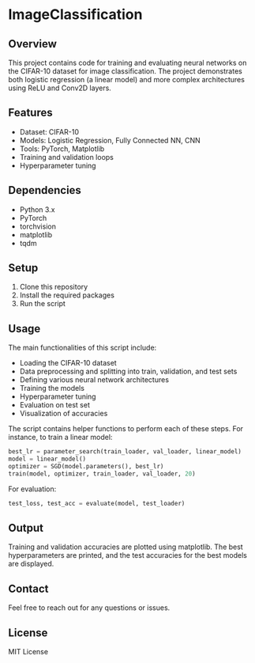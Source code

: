# ImageClassification

## Overview

This project contains code for training and evaluating neural networks on the CIFAR-10 dataset for image classification. The project demonstrates both logistic regression (a linear model) and more complex architectures using ReLU and Conv2D layers.

## Features

- Dataset: CIFAR-10
- Models: Logistic Regression, Fully Connected NN, CNN
- Tools: PyTorch, Matplotlib
- Training and validation loops
- Hyperparameter tuning

## Dependencies

- Python 3.x
- PyTorch
- torchvision
- matplotlib
- tqdm

## Setup

1. Clone this repository
2. Install the required packages
3. Run the script

## Usage

The main functionalities of this script include:

- Loading the CIFAR-10 dataset
- Data preprocessing and splitting into train, validation, and test sets
- Defining various neural network architectures
- Training the models
- Hyperparameter tuning
- Evaluation on test set
- Visualization of accuracies

The script contains helper functions to perform each of these steps. For instance, to train a linear model:

```python
best_lr = parameter_search(train_loader, val_loader, linear_model)
model = linear_model()
optimizer = SGD(model.parameters(), best_lr)
train(model, optimizer, train_loader, val_loader, 20)
```

For evaluation:

```python
test_loss, test_acc = evaluate(model, test_loader)
```

## Output

Training and validation accuracies are plotted using matplotlib. The best hyperparameters are printed, and the test accuracies for the best models are displayed.

## Contact

Feel free to reach out for any questions or issues.

## License

MIT License
